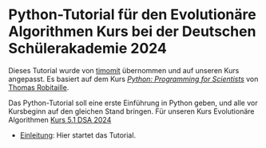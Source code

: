 # Python-Tutorial für den Evolutionäre Algorithmen Kurs bei der Deutschen Schülerakademie 2024

Dieses Tutorial wurde von [timomit](https://github.com/timomit/dsa-python-course) übernommen und auf unseren Kurs angepasst. Es basiert auf dem Kurs [_Python: Programming for Scientists_](https://github.com/astrofrog/py4sci) von [Thomas Robitaille](http://www2.mpia-hd.mpg.de/~robitaille/).

Das Python-Tutorial soll eine erste Einführung in Python geben, und alle vor Kursbeginn auf den gleichen Stand bringen. Für unseren Kurs Evolutionäre Algorithmen [Kurs 5.1 DSA 2024](https://www.schuelerakademien.de/programm/kurs?tx_ewacademy_coursedetail%5Bcontroller%5D=Course&tx_ewacademy_coursedetail%5Bcourse%5D=4546&cHash=778cfb1e982b49e0525120acb5501634)

- [Einleitung](index.ipynb): Hier startet das Tutorial.
